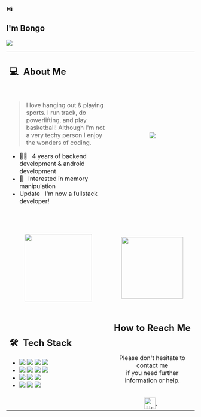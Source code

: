### Hi

## I'm Bongo
![](https://komarev.com/ghpvc/?username=your-ca-tay&color=0069b4)
<!---
<p align="center">
  <a href="https://github.com/ca-tay">
    <kbd><img height="200em" width="200em" src="images/me.svg" alt="me"/></kbd>
  </a>
</p>
--->
<table width="100%">
  <tr>
    <td width="55%">
      <h2> 💻 &nbsp;About Me </h2>
      <br>
      <blockquote>
        <p> 
          I love hanging out & playing sports. I run track, do powerlifting, and play basketball!
          Although I'm not a very techy person I enjoy the wonders of coding.
        </p>
      </blockquote>
       <ul>
        <li>👩‍💻 &nbsp; 4 years of backend development & android development </li>
        <li>🤔 &nbsp; Interested in memory manipulation </li>
        <li>Update &nbsp; I'm now a fullstack developer! </li>
       </ul>
       <br>
    </td>
    <td width="45%">
     <p align="center">
      <a href="https://github.com/ca-tay">
       <img src="https://hacks.mozilla.org/files/2018/03/01_rust_loves_js.png"/>
      </a>
     </p>
    </td>
  </tr>
  <tr>
    <td width="55%">
      <p align="center">
        <br>
        <img height="180em" src="https://github-readme-stats-eight-theta.vercel.app/api?username=ca-tay&show_icons=true&theme=light&include_all_commits=true&count_private=true"/>
      </p>
    </td>
    <td width="45%">
      <p align="center">
        <br>
        <img height="165em" src="https://github-readme-stats.vercel.app/api/top-langs/?username=ca-tay&theme=light&layout=compact"/>
      </p>
    </td>
  </tr>
  <tr>
   <td width="55%">
     <h2> 🛠 &nbsp;Tech Stack</h2>
     <ul>
      <li>
        <img src="https://img.shields.io/badge/-C++-05122A?style=flat&logo=C%2B%2B"/>
        <img src="https://img.shields.io/badge/-Python-05122A?style=flat&logo=python"/>
        <img src="https://img.shields.io/badge/-Rust-05122A?style=flat&logo=rust"/>
        <img src="https://img.shields.io/badge/-Markdown-05122A?style=flat&logo=markdown"/>
      </li>
      <li>
        <img src="https://img.shields.io/badge/-HTML-05122A?style=flat&logo=HTML5"/>
        <img src="https://img.shields.io/badge/-CSS-05122A?style=flat&logo=CSS3"/>
        <img src="https://img.shields.io/badge/-JavaScript-05122A?style=flat&logo=javascript"/>
        <img src="https://img.shields.io/badge/-JQuery-05122A?style=flat&logo=jquery"/>
      </li>
      <li>
        <img src="https://img.shields.io/badge/-Git-05122A?style=flat&logo=git"/>
        <img src="https://img.shields.io/badge/-Github-05122A?style=flat&logo=github"/>
        <img src="https://img.shields.io/badge/-Gitlab-05122A?style=flat&logo=gitlab"/>
      </li>
      <li>
        <img src="https://img.shields.io/badge/-IntelliJ-05122A?style=flat&logo=intellijidea"/>
        <img src="https://img.shields.io/badge/-PyCharm-05122A?style=flat&logo=pycharm"/>
        <img src="https://img.shields.io/badge/-VS%20Code-05122A?style=flat&logo=visual-studio-code&logoColor=007ACC"/>
      </li>
     </ul>
   </td>
   <td width="45%">
    <div align="center">
      <h2><b>How to Reach Me</b></h2>
      <br>
      <p>Please don't hesitate to contact me 
        <br>if you need further information or help.
      </p>
      <br>
      <a href="https://discord.gg/fGGgnYAdRt" target="_blank">
      <img align="center" alt="User | ov.h" width="30em" src="https://logos-world.net/wp-content/uploads/2020/12/Discord-Logo.png" />
      </a> &nbsp;&nbsp;
      <br>
    </div>
   </td>
  </tr>
</table>



